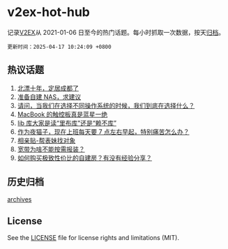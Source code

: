 # v2ex-hot-hub

 记录[V2EX](https://www.v2ex.com/)从 2021-01-06 日至今的热门话题。每小时抓取一次数据，按天[归档](archives)。

`更新时间：2025-04-17 10:24:09 +0800`

## 热议话题

1. [北漂十年，定居成都了](https://www.v2ex.com/t/1125817)
1. [准备自建 NAS，求建议](https://www.v2ex.com/t/1125813)
1. [请问，当我们在选择不同操作系统的时候，我们到底在选择什么？](https://www.v2ex.com/t/1125983)
1. [MacBook 的触控板真是蓝星一绝](https://www.v2ex.com/t/1125853)
1. [lib 库大家是读“里布库"还是“赖不库”](https://www.v2ex.com/t/1125882)
1. [作为夜猫子，现在上班每天要 7 点左右早起，特别痛苦怎么办？](https://www.v2ex.com/t/1126029)
1. [相亲贴-帮表妹找对象](https://www.v2ex.com/t/1126010)
1. [宽带为啥不能按需报装？](https://www.v2ex.com/t/1125906)
1. [如何购买极致性价比的自建房？有没有经验分享？](https://www.v2ex.com/t/1125801)

## 历史归档

[archives](archives)

## License

See the [LICENSE](LICENSE) file for license rights and limitations (MIT).
